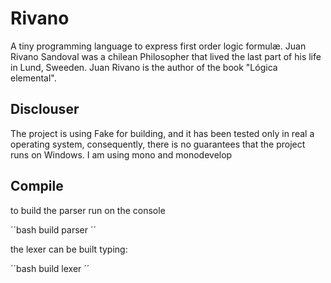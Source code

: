 # Rivano

A tiny programming language to express first order logic formulæ. Juan Rivano Sandoval was a chilean
Philosopher that lived the last part of his life in Lund, Sweeden. Juan Rivano is the author of
the book "Lógica elemental".

## Disclouser

The project is using Fake for building, and it has been tested only in real a operating system,
consequently, there is no guarantees that the project runs on Windows. I am using mono and
monodevelop

## Compile
to build the parser run on the console

´´bash
build parser
´´

the lexer can be built typing:

´´bash
build lexer
´´




